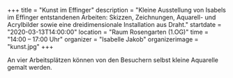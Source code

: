 +++
title = "Kunst im Effinger"
description = "Kleine Ausstellung von Isabels im Effinger entstandenen Arbeiten: Skizzen, Zeichnungen, Aquarell- und Acrylbilder sowie eine dreidimensionale Installation aus Draht."
startdate = "2020-03-13T14:00:00"
location = "Raum Rosengarten (1.OG)"
time = "14:00 – 17:00 Uhr"
organizer = "Isabelle Jakob"
organizerimage = "kunst.jpg"
+++

An vier Arbeitsplätzen können von den Besuchern selbst kleine Aquarelle gemalt werden.